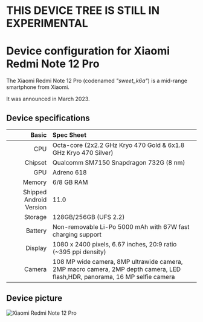 # **THIS DEVICE TREE IS STILL IN EXPERIMENTAL**
Device configuration for Xiaomi Redmi Note 12 Pro
=========================================

The Xiaomi Redmi Note 12 Pro (codenamed _"sweet_k6a"_) is a mid-range smartphone from Xiaomi.

It was announced in March 2023.

## Device specifications

Basic   | Spec Sheet
-------:|:-------------------------
CPU     | Octa-core (2x2.2 GHz Kryo 470 Gold & 6x1.8 GHz Kryo 470 Silver)
Chipset | Qualcomm SM7150 Snapdragon 732G (8 nm)
GPU     | Adreno 618
Memory  | 6/8 GB RAM
Shipped Android Version | 11.0
Storage | 128GB/256GB (UFS 2.2)
Battery | Non-removable Li-Po 5000 mAh with 67W fast charging support
Display | 1080 x 2400 pixels, 6.67 inches, 20:9 ratio (~395 ppi density)
Camera  | 108 MP wide camera, 8MP ultrawide camera, 2MP macro camera, 2MP depth camera, LED flash,HDR, panorama, 16 MP selfie camera

## Device picture

![Xiaomi Redmi Note 12 Pro](https://i01.appmifile.com/v1/MI_18455B3E4DA706226CF7535A58E875F0267/pms_1681210731.51053703.png)

